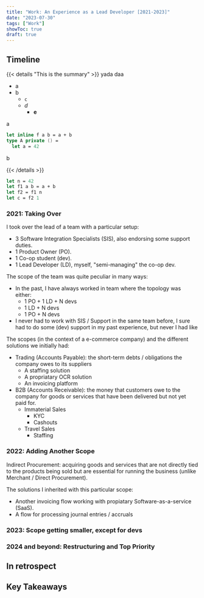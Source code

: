 ```yaml
---
title: "Work: An Experience as a Lead Developer [2021-2023]"
date: "2023-07-30"
tags: ["Work"]
showToc: true
draft: true
---
```


## Timeline

{{< details "This is the summary" >}}
yada daa
- a 
- b
  - `c`
  - *d*
    - **e**

a

```fsharp
let inline f a b = a + b
type A private () = 
  let a = 42
```

b

{{< /details >}}

```fsharp
let n = 42
let f1 a b = a + b
let f2 = f1 n
let c = f2 1 
```

### 2021: Taking Over

I took over the lead of a team with a particular setup:
- 3 Software Integration Specialists (SIS), also endorsing some support duties.
- 1 Product Owner (PO).
- 1 Co-op student (dev).
- 1 Lead Developer (LD), myself, "semi-managing" the co-op dev.

The scope of the team was quite peculiar in many ways:
- In the past, I have always worked in team where the topology was either:
  - 1 PO + 1 LD + N devs
  - 1 LD + N devs
  - 1 PO + N devs
- I never had to work with SIS / Support in the same team before, I sure had to do some (dev) support in my past experience, but never I had like 

The scopes (in the context of a e-commerce company) and the different solutions we initially had:
- Trading (Accounts Payable): the short-term debts / obligations the company owes to its suppliers
  - A staffing solution
  - A propriatary OCR solution
  - An invoicing platform 
- B2B (Accounts Receivable): the money that customers owe to the company for goods or services that have been delivered but not yet paid for.
  - Immaterial Sales
    - KYC
    - Cashouts
  - Travel Sales
    - Staffing

### 2022: Adding Another Scope

Indirect Procurement: acquiring goods and services that are not directly tied to the products being sold but are essential for running the business (unlike Merchant / Direct Procurement).

The solutions I inherited with this particular scope:
- Another invoicing flow working with propiatary Software-as-a-service (SaaS).
- A flow for processing journal entries / accruals

### 2023: Scope getting smaller, except for devs

### 2024 and beyond: Restructuring and Top Priority

## In retrospect

## Key Takeaways


